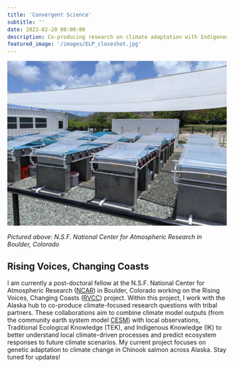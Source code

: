 ```yaml
---
title: 'Convergent Science'
subtitle: ''
date: 2022-02-20 00:00:00
description: Co-producing research on climate adaptation with Indigenous communities in Alaska
featured_image: '/images/ELP_closeshot.jpg'
---
```


![](/images/ELP_closeshot.jpg)

_Pictured above: N.S.F. National Center for Atmospheric Research in Boulder, Colorado_



## Rising Voices, Changing Coasts

I am currently a post-doctoral fellow at the N.S.F. National Center for Atmospheric Research ([NCAR](https://ncar.ucar.edu/)) in Boulder, Colorado working on the Rising Voices, Changing Coasts ([RVCC](https://www.rvcchub.org/)) project. Within this project, I work with the Alaska hub to co-produce climate-focused research questions with tribal partners. These collaborations aim to combine climate model outputs (from the community earth system model [CESM](https://www.cesm.ucar.edu/)) with local observations, Traditional Ecological Knowledge (TEK), and Indigenous Knowledge (IK) to better understand local climate-driven processes and predict ecosystem responses to future climate scenarios. My current project focuses on genetic adaptation to climate change in Chinook salmon across Alaska. Stay tuned for updates!


